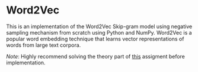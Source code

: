 # Word2Vec
This is an implementation of the Word2Vec Skip-gram model using negative sampling mechanism from scratch using Python and NumPy. Word2Vec is a popular word embedding technique that learns vector representations of words from large text corpora.

*Note*: Highly recommend solving the theory part of [this](https://web.stanford.edu/class/archive/cs/cs224n/cs224n.1194/assignments/a2.pdf) assigment before implementation.